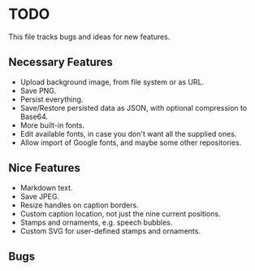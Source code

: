# TODO

This file tracks bugs and ideas for new features.

## Necessary Features

* Upload background image, from file system or as URL.
* Save PNG.
* Persist everything.
* Save/Restore persisted data as JSON, with optional compression to Base64.
* More built-in fonts.
* Edit available fonts, in case you don't want all the supplied ones.
* Allow import of Google fonts, and maybe some other repositories.

## Nice Features

* Markdown text.
* Save JPEG.
* Resize handles on caption borders.
* Custom caption location, not just the nine current positions.
* Stamps and ornaments, e.g. speech bubbles.
* Custom SVG for user-defined stamps and ornaments.

## Bugs
